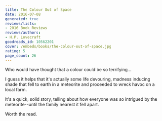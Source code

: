 ```yaml
---
title: The Colour Out of Space
date: 2016-07-08
generated: true
reviews/lists:
- 2016 Book Reviews
reviews/authors:
- H.P. Lovecraft
goodreads_id: 10562201
cover: /embeds/books/the-colour-out-of-space.jpg
rating: 5
page_count: 26
---
```

Who would have thought that a colour could be so terrifying...  

I guess it helps that it's actually some life devouring, madness inducing shade that fell to earth in a meteorite and proceeded to wreck havoc on a local farm.  

<!--more-->

It's a quick, solid story, telling about how everyone was so intrigued by the meteorite--until the family nearest it fell apart.  

Worth the read.